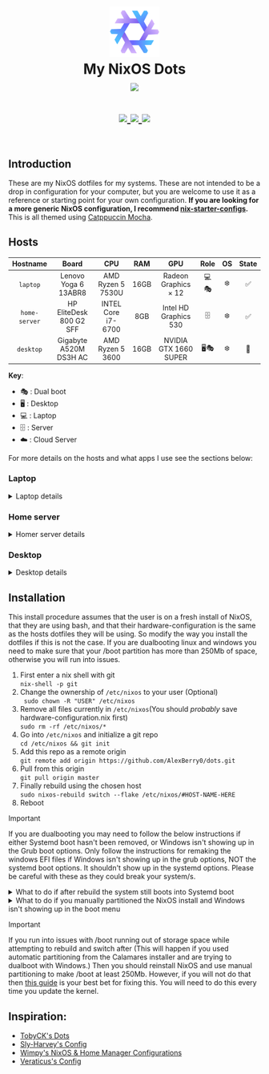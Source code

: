 <h1 align="center">
   <img src="media/github-repo/nixos-logo.png" width="100px" /> 
   <br>
      My NixOS Dots
   <br>
      <img src="https://raw.githubusercontent.com/catppuccin/catppuccin/main/assets/palette/macchiato.png" width="600px" /> <br>
   <div align="center">

   <div align="center">
      <p></p>
      <div align="center">
         <a href="https://github.com/AlexBerry0/dots/">
            <img src="https://img.shields.io/github/repo-size/AlexBerry0/dots?color=C6A0F6&labelColor=303446&style=for-the-badge&logo=github&logoColor=C6A0F6">
         </a>
         <a = href="https://nixos.org">
            <img src="https://img.shields.io/badge/NixOS-Unstable-blue?style=for-the-badge&logo=NixOS&logoColor=white&label=NixOS&labelColor=303446&color=91D7E3">
         </a>
         <a href="https://github.com/AlexBerry0/dots/blob/master/LICENSE">
            <img src="https://img.shields.io/static/v1.svg?style=for-the-badge&label=License&message=MIT&colorA=313244&colorB=F5A97F&logo=unlicense&logoColor=F5A97F&"/>
         </a>
      </div>
      <br>
   </div>
</h1>

## Introduction  
These are my NixOS dotfiles for my systems. These are not intended to be a drop in configuration for your computer, but you are welcome to use it as a reference or starting point for your own configuration.
**If you are looking for a more generic NixOS configuration, I recommend [nix-starter-configs](https://github.com/Misterio77/nix-starter-configs).**   
This is all themed using [Catppuccin Mocha](https://catppuccin.com/palette).



## Hosts

|   Hostname    |          Board          |        CPU         | RAM  |          GPU          | Role | OS | State |
|:-------------:|:-----------------------:|:------------------:|:----:|:---------------------:|:----:|:--:|:-----:|
|   `laptop`    |  Lenovo Yoga 6 13ABR8   | AMD Ryzen 5 7530U  | 16GB | Radeon Graphics × 12  | 💻️🎭️ | ❄️  |   ✅   |
| `home-server` | HP EliteDesk 800 G2 SFF | INTEL Core i7-6700 | 8GB  | Intel HD Graphics 530 |  🗄️  | ❄️  |   ✅   |
|   `desktop`   | Gigabyte A520M DS3H AC  |  AMD Ryzen 5 3600  | 16GB | NVIDIA GTX 1660 SUPER | 🖥️🎭️ | ❄️  |  🚧   |

**Key**:

- 🎭️ : Dual boot
- 🖥️ : Desktop
- 💻️ : Laptop
- 🗄️ : Server
- ☁️ :  Cloud Server

For more details on the hosts and what apps I use see the sections below:

### Laptop
<details>
<summary>Laptop details</summary>
<h4>Intro</h4>
My laptop is dual booting Windows (for school assessments), & NixOS (for everything else), It's a Lenovo Yoga 6 as described above. It has 512GB of storage split evenly (around about) between the two operating systems.  
It has two desktop environments/WMs, Gnome & Hyprland, I am in the process of switching to Hyprland from Gnome as managing dconf settings using home-manager is terrible. However this is taking a while and is a low priority so it won't happen anytime soon. Below listed are the apps I use.
<h4>Common</h4>

| Type            |                                               Program                                               |
|:----------------|:---------------------------------------------------------------------------------------------------:|
| Desktop Manager |                                [SDDM](https://github.com/sddm/sddm)                                 |
| Text editor     |           [VSCode](https://code.visualstudio.com/), with declaratively defined extensions           |
| Shell           |                                   [Fish](https://fishshell.com/)                                    |
| Shell Prompt    |                                  [Starship](https://starship.rs/)                                   |
| Terminal        |                            [Kitty](https://github.com/kovidgoyal/kitty)                             |
| Bootloader      |                             [Grub](https://www.gnu.org/software/grub/)                              |
| File Manager    |                            [Nautilus](https://apps.gnome.org/Nautilus/)                             |
| GTK Theme       | [My modded Catppuccin Mocha theme](https://github.com/AlexBerry0/Modded-Catppuccin-Mocha-GTK-theme) |
| GTK Icon Theme  |           [Reversal Purple Dark](https://github.com/yeyushengfan258/Reversal-icon-theme)            |
| Terminal Font   |                           [Hack](https://github.com/source-foundry/Hack)                            |

<h5>Other notable apps</h5>

| Type            |                                           Program                                           |
|:----------------|:-------------------------------------------------------------------------------------------:|
| Messaging       |                              [Beeper](https://www.beeper.com/)                              |
| Music           | [Spotify](https://spotify.com) with [Spicetify](https://github.com/the-argus/spicetify-nix) |
| VPN             |                              [Mullvad](https://mullvad.net/en)                              |
| OOP development |                         [IntelliJ Idea](https://www.jetbrains.com/)                         |
| Media Player    |                      [Celluloid](https://celluloid-player.github.io/)                       |




<h4>Gnome</h4>

Obviously using [Gnome](https://www.gnome.org/) as the DE.

<h5>Extensions</h5>

|             Name             |
|:----------------------------:|
|         user-themes          |
|    quick-settings-tweaker    |
|       autohide-battery       |
|   bluetooth-quick-connect    |
|        blur-my-shell         |
|       burn-my-windows        |
|    compiz-windows-effect     |
|      coverflow-alt-tab       |
|       just-perfection        |
|          logo-menu           |
|        media-controls        |
|  no-titlebar-when-maximized  |
| notification-banner-reloaded |
| order-gnome-shell-extensions |
|          pip-on-top          |
|       tiling-assistant       |
|  transparent-window-moving   |
|         dash-to-dock         |
|            unite             |


<h5>Pictures/Videos</h5>

![Gnome-config](media/github-repo/gnome-screenshot.png)


<h4>Hyprland 🚧</h4>
</details>


### Home server
<details>
<summary>Homer server details</summary>
<h4>Intro</h4>
My home-server is a HP EliteDesk 800 G2 SFF as said above, it's a converted desktop that I got from school, it has 125GBs of storage on the main drive but mounts an external HDD to hold media. The modules running on it can roughly be split into two sections:


<h4>Media</h4>

On the server is an automatic media setup using [Nixarr](https://github.com/rasmus-kirk/nixarr).


<h4>Other Modules</h4>

These other modules are run using [declarative docker containers](https://nixos.wiki/wiki/NixOS_Containers#Declarative_docker_containers).

| Type             |                                       Program                                       |
|:-----------------|:-----------------------------------------------------------------------------------:|
| DNS              |          [Adguard Home](https://adguard.com/en/adguard-home/overview.html)          |
| Dashboard        |                            [Homarr](https://homarr.dev/)                            |
| Minecraft Server | [Minecraft server Docker container](https://hub.docker.com/r/itzg/minecraft-server) |

<h5>Pictures/Videos</h5>

![Home-Server-Dashboard](media/github-repo/homarr-screenshot.png)

</details>

### Desktop  
<details>
<summary>Desktop details </summary>
<h4>Intro</h4>
My Desktop is used mostly for gaming and its config is very smiler to my laptop. It's dualbooting windows, as VR games don't work well enough with linux Nvidia drivers, It's running Gnome as the DE and has mostly the same apps and general configurations.

<h4>Things that are the same as my laptop configuration</h4>


| Type                |                                               Program                                               |
|:--------------------|:---------------------------------------------------------------------------------------------------:|
| Desktop Manager     |                                [SDDM](https://github.com/sddm/sddm)                                 |
| Desktop Environment |                                   [Gnome](https://www.gnome.org/)                                   |
| Text editor         |           [VSCode](https://code.visualstudio.com/), with declaratively defined extensions           |
| Shell               |                                   [Fish](https://fishshell.com/)                                    |
| Shell Prompt        |                                  [Starship](https://starship.rs/)                                   |
| Terminal            |                            [Kitty](https://github.com/kovidgoyal/kitty)                             |
| Bootloader          |                             [Grub](https://www.gnu.org/software/grub/)                              |
| File Manager        |                            [Nautilus](https://apps.gnome.org/Nautilus/)                             |
| GTK Theme           | [My modded Catppuccin Mocha theme](https://github.com/AlexBerry0/Modded-Catppuccin-Mocha-GTK-theme) |
| GTK Icon Theme      |           [Reversal Purple Dark](https://github.com/yeyushengfan258/Reversal-icon-theme)            |
| Terminal Font       |                           [Hack](https://github.com/source-foundry/Hack)                            |
| Messaging           |                                  [Beeper](https://www.beeper.com/)                                  |
| Music               |     [Spotify](https://spotify.com) with [Spicetify](https://github.com/the-argus/spicetify-nix)     |
| VPN                 |                                  [Mullvad](https://mullvad.net/en)                                  |
| OOP development     |                             [IntelliJ Idea](https://www.jetbrains.com/)                             |
| Media Player        |                          [Celluloid](https://celluloid-player.github.io/)                           |

The gnome extensions are also the same:


|             Name             |
|:----------------------------:|
|         user-themes          |
|    quick-settings-tweaker    |
|       autohide-battery       |
|   bluetooth-quick-connect    |
|        blur-my-shell         |
|       burn-my-windows        |
|    compiz-windows-effect     |
|      coverflow-alt-tab       |
|       just-perfection        |
|          logo-menu           |
|        media-controls        |
|  no-titlebar-when-maximized  |
| notification-banner-reloaded |
| order-gnome-shell-extensions |
|          pip-on-top          |
|       tiling-assistant       |
|  transparent-window-moving   |
|         dash-to-dock         |
|            unite             |

<h4>Things that are different from my laptop configuration</h4>

<h5>Gaming</h5>

Here are a list of apps & services I am using for gaming:


| Name                                               |
|:---------------------------------------------------|
| [Steam](https://store.steampowered.com/about/)     |
| [OBS-studio](https://obsproject.com/)              |
| [Prism-launcher](https://prismlauncher.org/)       |
| [Minecraft](https://www.minecraft.net/en-us)       |
| [Lutris](https://lutris.net/)                      |
| [Cartridges](https://github.com/kra-mo/cartridges) |
| [steam-run](https://store.steampowered.com/about/) |


 I am also using the proprietary Nvidia drivers.

</details>


## Installation

This install procedure assumes that the user is on a fresh install of NixOS, that they are using bash, and that their hardware-configuration is the same as the hosts dotfiles they will be using. So modify the way you install the dotfiles if this is not the case. If you are dualbooting linux and windows you need to make sure that your /boot partition has more than 250Mb of space, otherwise you will run into issues.


1. First enter a nix shell with git  
```nix-shell -p git```
2. Change the ownership of ```/etc/nixos``` to your user (Optional)  
``` sudo chown -R "USER" /etc/nixos```
3. Remove all files currently in ```/etc/nixos```(You should *probably* save hardware-configuration.nix first)  
```sudo rm -rf /etc/nixos/*```
4. Go into ```/etc/nixos``` and initialize a git repo  
```cd /etc/nixos && git init```
5. Add this repo as a remote origin  
```git remote add origin https://github.com/AlexBerry0/dots.git```
6. Pull from this origin  
```git pull origin master```
7. Finally rebuild using the chosen host  
```sudo nixos-rebuild switch --flake /etc/nixos/#HOST-NAME-HERE```  
8. Reboot

> [!IMPORTANT]  
>  If you are dualbooting you may need to follow the below instructions if either Systemd boot hasn't been removed, or Windows isn't showing up in the Grub boot options. Only follow the instructions for remaking the windows EFI files if Windows isn't showing up in the grub options, NOT the systemd boot options. It shouldn't show up in the systemd options. Please be careful with these as they could break your system/s.


<details>
<summary>What to do if after rebuild the system still boots into Systemd boot</summary>
<ol>
  <li>Remove systemd boot, by running <code>sudo bootctl remove</code> ideally this should be done automatically when systemd-boot is turned off, but 🤷.</li>
  <li>Optionally run <code>sudo rm -rf /boot/loader</code> to remove some unneeded files</li>
  <li>reboot</li>
</ol>
</details>

<details>
<summary>What to do if you manually partitioned the NixOS install and Windows isn't showing up in the boot menu</summary>
<ol>
  <li>Boot into a windows install USB</li>
  <li>Press <kbd>Shift</kbd> + <kbd>F10</kbd> to open a DOS menu</li>
  <li>Run <code>diskpart</code></li>
  <li>Run <code>select Disk=0</code></li>
  <li>Run <code>list partition</code></li>
  <li>Look for the partition that matches the size and type of the /boot partition.</li>
  <li>Run <code>select partition (num partition of `/boot`)</code></li>
  <li>Assign it a letter by running <code>assign letter=""</code>, the letter can be any unused disk letter, I used "Y"</li>
  <li>Exit diskpart</li>
  <li>Now run <code>bcdboot C:/Windows /s "":</code></li>
  <li>Enter <code>diskpart</code> again</li>
  <li>Run <code>list volume</code></li>
  <li>Identify the volume corresponding to the `/boot` partition</li>
  <li>Run <code>select volume (num partition of `/boot`)</code></li>
  <li>Run <code>remove letter=""</code></li>
  <li>reboot</li>
</ol>
</details>

> [!IMPORTANT]  
> If you run into issues with /boot running out of storage space while attempting to rebuild and switch after (This will happen if you used automatic partitioning from the Calamares installer and are trying to dualboot with Windows.) Then you should reinstall NixOS and use manual partitioning to make /boot at least 250Mb. However, if you will not do that then [this guide](https://github.com/NixOS/nixpkgs/issues/23926#issuecomment-940438117) is your best bet for fixing this. You will need to do this every time you update the kernel.  


## Inspiration:

 - [TobyCK's Dots](https://github.com/tobyck/dotfiles)
 - [Sly-Harvey's Config](https://github.com/Sly-Harvey/NixOS)
 - [Wimpy's NixOS & Home Manager Configurations](https://github.com/wimpysworld/nix-config)
 - [Veraticus's Config](https://github.com/Veraticus/nix-config)
